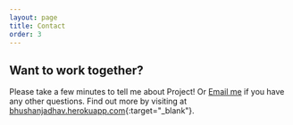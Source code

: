 ```yaml
---
layout: page
title: Contact
order: 3
---
```


## Want to work together?

Please take a few minutes to tell me about Project! Or <a href="mailto:bhushanjadhav.project@gmail.com">Email me</a> if you have any other questions. Find out more by visiting at [bhushanjadhav.herokuapp.com](https://bhushanjadhav.herokuapp.com/){:target="_blank"}.
